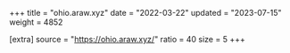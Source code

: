 +++
title = "ohio.araw.xyz"
date = "2022-03-22"
updated = "2023-07-15"
weight = 4852

[extra]
source = "https://ohio.araw.xyz/"
ratio = 40
size = 5
+++
